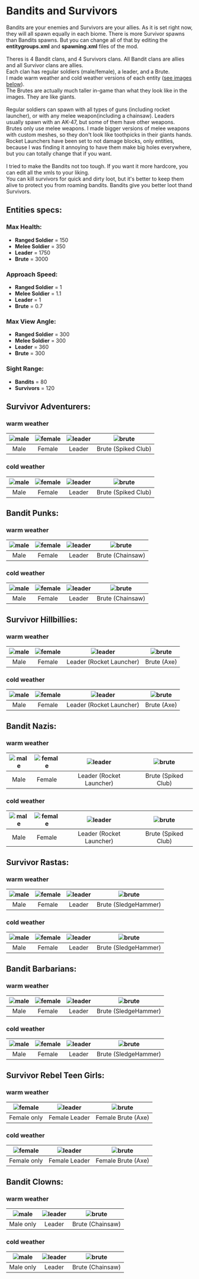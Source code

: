# Bandits and Survivors

Bandits are your enemies and Survivors are your allies. As it is set right now, they will all spawn equally in each biome. There is more Survivor spawns than Bandits spawns. But you can change all of that by editing the **entitygroups.xml** and **spawning.xml** files of the mod.  
</br>
Theres is 4 Bandit clans, and 4 Survivors clans. All Bandit clans are allies and all Survivor clans are allies.  
Each clan has regular soldiers (male/female), a leader, and a Brute.  
I made warm weather and cold weather versions of each entity ([see images below](#survivor-adventurers)).  
The Brutes are actually much taller in-game than what they look like in the images. They are like giants.  
</br>
Regular soldiers can spawn with all types of guns (including rocket launcher), or with any melee weapon(including a chainsaw).   Leaders usually spawn with an AK-47, but some of them have other weapons.  
Brutes only use melee weapons. I made bigger versions of melee weapons with custom meshes, so they don't look like toothpicks in their giants hands.  
Rocket Launchers have been set to not damage blocks, only entities, because I was finding it annoying to have them make big holes everywhere, but you can totally change that if you want.  
</br>
I tried to make the Bandits not too tough. If you want it more hardcore, you can edit all the xmls to your liking.  
You can kill survivors for quick and dirty loot, but it's better to keep them alive to protect you from roaming bandits. Bandits give you better loot thand Survivors.

## Entities specs:
### Max Health:
- **Ranged Soldier** = 150
- **Melee Soldier** = 350
- **Leader** = 1750
- **Brute** = 3000
### Approach Speed:
- **Ranged Soldier** = 1
- **Melee Soldier** = 1.1
- **Leader** = 1
- **Brute** = 0.7
### Max View Angle:
- **Ranged Soldier** = 300
- **Melee Soldier** = 300
- **Leader** = 360
- **Brute** = 300
### Sight Range:
- **Bandits** = 80
- **Survivors** = 120


## Survivor Adventurers:
### warm weather
| ![male](https://manux32.github.io/7dtd_SurvivorsAndBanditsModImages/AdventurerMaleWarm.jpg) | ![female](https://manux32.github.io/7dtd_SurvivorsAndBanditsModImages/AdventurerFemaleWarm.jpg) | ![leader](https://manux32.github.io/7dtd_SurvivorsAndBanditsModImages/AdventurerLeaderWarm.jpg) | ![brute](https://manux32.github.io/7dtd_SurvivorsAndBanditsModImages/AdventurerBrutewarm.jpg) |
|:---:|:---:|:---:|:---:|
| Male | Female | Leader | Brute (Spiked Club) |
### cold weather
| ![male](https://manux32.github.io/7dtd_SurvivorsAndBanditsModImages/AdventurerMaleCold.jpg) | ![female](https://manux32.github.io/7dtd_SurvivorsAndBanditsModImages/AdventurerFemaleCold.jpg) | ![leader](https://manux32.github.io/7dtd_SurvivorsAndBanditsModImages/AdventurerLeaderCold.jpg) | ![brute](https://manux32.github.io/7dtd_SurvivorsAndBanditsModImages/AdventurerBruteCold.jpg) |
|:---:|:---:|:---:|:---:|
| Male | Female | Leader | Brute (Spiked Club) |

## Bandit Punks:
### warm weather
| ![male](https://manux32.github.io/7dtd_SurvivorsAndBanditsModImages/PunkMaleWarm.jpg) | ![female](https://manux32.github.io/7dtd_SurvivorsAndBanditsModImages/PunkFemaleWarm.jpg) | ![leader](https://manux32.github.io/7dtd_SurvivorsAndBanditsModImages/PunkLeaderWarm.jpg) | ![brute](https://manux32.github.io/7dtd_SurvivorsAndBanditsModImages/PunkBruteWarm.jpg) |
|:---:|:---:|:---:|:---:|
| Male | Female | Leader | Brute (Chainsaw) |
### cold weather
| ![male](https://manux32.github.io/7dtd_SurvivorsAndBanditsModImages/PunkMaleCold.jpg) | ![female](https://manux32.github.io/7dtd_SurvivorsAndBanditsModImages/PunkFemaleCold.jpg) | ![leader](https://manux32.github.io/7dtd_SurvivorsAndBanditsModImages/PunkLeaderCold.jpg) | ![brute](https://manux32.github.io/7dtd_SurvivorsAndBanditsModImages/PunkBruteCold.jpg) |
|:---:|:---:|:---:|:---:|
| Male | Female | Leader | Brute (Chainsaw) |

## Survivor Hillbillies:
### warm weather
| ![male](https://manux32.github.io/7dtd_SurvivorsAndBanditsModImages/HillbillyMaleWarm.jpg) | ![female](https://manux32.github.io/7dtd_SurvivorsAndBanditsModImages/HillbillyFemaleWarm.jpg) | ![leader](https://manux32.github.io/7dtd_SurvivorsAndBanditsModImages/HillbillyLeaderWarm.jpg) | ![brute](https://manux32.github.io/7dtd_SurvivorsAndBanditsModImages/HillbillyBruteWarm.jpg) |
|:---:|:---:|:---:|:---:|
| Male | Female | Leader (Rocket Launcher) | Brute (Axe) |
### cold weather
| ![male](https://manux32.github.io/7dtd_SurvivorsAndBanditsModImages/HillbillyMaleCold.jpg) | ![female](https://manux32.github.io/7dtd_SurvivorsAndBanditsModImages/HillbillyFemaleCold.jpg) | ![leader](https://manux32.github.io/7dtd_SurvivorsAndBanditsModImages/HillbillyLeaderCold.jpg) | ![brute](https://manux32.github.io/7dtd_SurvivorsAndBanditsModImages/HillbillyBruteCold.jpg) |
|:---:|:---:|:---:|:---:|
| Male | Female | Leader (Rocket Launcher) | Brute (Axe) |

## Bandit Nazis:
### warm weather
| ![male](https://manux32.github.io/7dtd_SurvivorsAndBanditsModImages/NaziMaleWarm.jpg) | ![female](https://manux32.github.io/7dtd_SurvivorsAndBanditsModImages/NaziFemaleWarm.jpg) | ![leader](https://manux32.github.io/7dtd_SurvivorsAndBanditsModImages/NaziLeaderWarm.jpg) | ![brute](https://manux32.github.io/7dtd_SurvivorsAndBanditsModImages/NaziBruteWarm.jpg) |
|:---:|:---:|:---:|:---:|
| Male | Female | Leader (Rocket Launcher) | Brute (Spiked Club) |
### cold weather
| ![male](https://manux32.github.io/7dtd_SurvivorsAndBanditsModImages/NaziMaleCold.jpg) | ![female](https://manux32.github.io/7dtd_SurvivorsAndBanditsModImages/NaziFemaleCold.jpg) | ![leader](https://manux32.github.io/7dtd_SurvivorsAndBanditsModImages/NaziLeaderCold.jpg) | ![brute](https://manux32.github.io/7dtd_SurvivorsAndBanditsModImages/NaziBruteCold.jpg) |
|:---:|:---:|:---:|:---:|
| Male | Female | Leader (Rocket Launcher) | Brute (Spiked Club) |

## Survivor Rastas:
### warm weather
| ![male](https://manux32.github.io/7dtd_SurvivorsAndBanditsModImages/RastaMaleWarm.jpg) | ![female](https://manux32.github.io/7dtd_SurvivorsAndBanditsModImages/RastaFemaleWarm.jpg) | ![leader](https://manux32.github.io/7dtd_SurvivorsAndBanditsModImages/RastaLeaderWarm.jpg) | ![brute](https://manux32.github.io/7dtd_SurvivorsAndBanditsModImages/RastaBruteWarm.jpg) |
|:---:|:---:|:---:|:---:|
| Male | Female | Leader | Brute (SledgeHammer) |
### cold weather
| ![male](https://manux32.github.io/7dtd_SurvivorsAndBanditsModImages/RastaMaleCold.jpg) | ![female](https://manux32.github.io/7dtd_SurvivorsAndBanditsModImages/RastaFemaleCold.jpg) | ![leader](https://manux32.github.io/7dtd_SurvivorsAndBanditsModImages/RastaLeaderCold.jpg) | ![brute](https://manux32.github.io/7dtd_SurvivorsAndBanditsModImages/RastaBruteCold.jpg) |
|:---:|:---:|:---:|:---:|
| Male | Female | Leader | Brute (SledgeHammer) |

## Bandit Barbarians:
### warm weather
| ![male](https://manux32.github.io/7dtd_SurvivorsAndBanditsModImages/BarbarianMaleWarm.jpg) | ![female](https://manux32.github.io/7dtd_SurvivorsAndBanditsModImages/BarbarianFemaleWarm.jpg) | ![leader](https://manux32.github.io/7dtd_SurvivorsAndBanditsModImages/BarbarianLeaderWarm.jpg) | ![brute](https://manux32.github.io/7dtd_SurvivorsAndBanditsModImages/BarbarianBruteWarm.jpg) |
|:---:|:---:|:---:|:---:|
| Male | Female | Leader | Brute (SledgeHammer) |
### cold weather
| ![male](https://manux32.github.io/7dtd_SurvivorsAndBanditsModImages/BarbarianMaleCold.jpg) | ![female](https://manux32.github.io/7dtd_SurvivorsAndBanditsModImages/BarbarianFemaleCold.jpg) | ![leader](https://manux32.github.io/7dtd_SurvivorsAndBanditsModImages/BarbarianLeaderCold.jpg) | ![brute](https://manux32.github.io/7dtd_SurvivorsAndBanditsModImages/BarbarianBruteCold.jpg) |
|:---:|:---:|:---:|:---:|
| Male | Female | Leader | Brute (SledgeHammer) |

## Survivor Rebel Teen Girls:
### warm weather
| ![female](https://manux32.github.io/7dtd_SurvivorsAndBanditsModImages/RebelTeenGirlWarm.jpg) | ![leader](https://manux32.github.io/7dtd_SurvivorsAndBanditsModImages/RebelTeensLeaderWarm.jpg) | ![brute](https://manux32.github.io/7dtd_SurvivorsAndBanditsModImages/RebelTeensBruteWarm.jpg) |
|:---:|:---:|:---:|
| Female only | Female Leader | Female Brute (Axe) |
### cold weather
| ![female](https://manux32.github.io/7dtd_SurvivorsAndBanditsModImages/RebelTeenGirlCold.jpg) | ![leader](https://manux32.github.io/7dtd_SurvivorsAndBanditsModImages/RebelTeensLeaderCold.jpg) | ![brute](https://manux32.github.io/7dtd_SurvivorsAndBanditsModImages/RebelTeensBruteCold.jpg) |
|:---:|:---:|:---:|
| Female only | Female Leader | Female Brute (Axe) |

## Bandit Clowns:
### warm weather
| ![male](https://manux32.github.io/7dtd_SurvivorsAndBanditsModImages/ClownMaleWarm.jpg) | ![leader](https://manux32.github.io/7dtd_SurvivorsAndBanditsModImages/ClownLeaderWarm.jpg) | ![brute](https://manux32.github.io/7dtd_SurvivorsAndBanditsModImages/ClownBruteWarm.jpg) |
|:---:|:---:|:---:|
| Male only | Leader | Brute (Chainsaw) |
### cold weather
| ![male](https://manux32.github.io/7dtd_SurvivorsAndBanditsModImages/ClownMaleCold.jpg) | ![leader](https://manux32.github.io/7dtd_SurvivorsAndBanditsModImages/ClownLeaderCold.jpg) | ![brute](https://manux32.github.io/7dtd_SurvivorsAndBanditsModImages/ClownBruteCold.jpg) |
|:---:|:---:|:---:|
| Male only | Leader | Brute (Chainsaw) |




